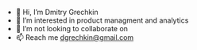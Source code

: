 - 👋 Hi, I’m Dmitry Grechkin
- 👀 I’m interested in product managment and analytics
- 💞️ I’m not looking to collaborate on
- 📫 Reach me dgrechkin@gmail.com

